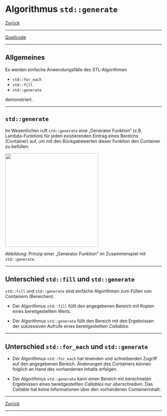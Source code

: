 ﻿# Algorithmus `std::generate`

[Zurück](../../Readme.md)

---

[Quellcode](Generate.cpp)

---

## Allgemeines

Es werden einfache Anwendungsfälle des STL-Algorithmen

  * `std::for_each`
  * `std::fill`
  * `std::generate`

demonstriert.

---

## `std::generate`

Im Wesentlichen ruft `std::generate` eine &bdquo;Generator Funktion&rdquo; (z.B. Lambda-Funktion)
für jeden existierenden Eintrag eines Bereichs (Container) auf,
um mit den Rückgabewerten dieser Funktion den Container zu befüllen:

<img src="cpp_generate.svg" width="300">

*Abbildung*: Prinzip einer &bdquo;Generator Funktion&rdquo; im Zusammenspiel mit `std::generate`.

---

## Unterschied `std::fill` und `std::generate`

`std::fill` und `std::generate` sind einfache Algorithmen zum Füllen von Containern (Bereichen).

  * Der Algorithmus `std::fill` füllt den angegebenen Bereich mit Kopien eines bereitgestellten Werts.

  * Der Algorithmus `std::generate` füllt den Bereich mit den Ergebnissen der sukzessiven Aufrufe eines bereitgestellten *Callables*.

---

## Unterschied `std::for_each` und `std::generate`

  * Der Algorithmus `std::for_each` hat lesenden und schreibenden Zugriff auf den angegebenen Bereich.
    Änderungen des Containers können folglich an Hand des vorhandenen Inhalts erfolgen.

  * Der Algorithmus `std::generate` kann einen Bereich mit berechneten Ergebnissen eines bereitgestellten *Callables* nur *überschreiben*.
    Das *Callable* hat keine Informationen über den vorhandenen Containerinhalt.

---

[Zurück](../../Readme.md)

---
